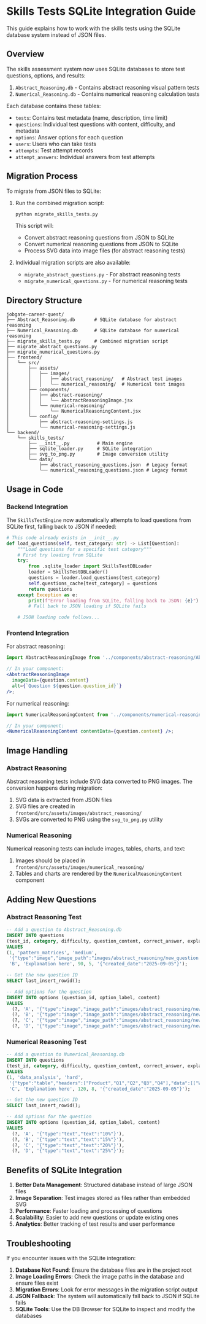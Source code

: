 # Skills Tests SQLite Integration Guide

This guide explains how to work with the skills tests using the SQLite database system instead of JSON files.

## Overview

The skills assessment system now uses SQLite databases to store test questions, options, and results:

1. `Abstract_Reasoning.db` - Contains abstract reasoning visual pattern tests
2. `Numerical_Reasoning.db` - Contains numerical reasoning calculation tests

Each database contains these tables:

- `tests`: Contains test metadata (name, description, time limit)
- `questions`: Individual test questions with content, difficulty, and metadata
- `options`: Answer options for each question
- `users`: Users who can take tests
- `attempts`: Test attempt records
- `attempt_answers`: Individual answers from test attempts

## Migration Process

To migrate from JSON files to SQLite:

1. Run the combined migration script:

   ```bash
   python migrate_skills_tests.py
   ```

   This script will:

   - Convert abstract reasoning questions from JSON to SQLite
   - Convert numerical reasoning questions from JSON to SQLite
   - Process SVG data into image files (for abstract reasoning tests)

2. Individual migration scripts are also available:
   - `migrate_abstract_questions.py` - For abstract reasoning tests
   - `migrate_numerical_questions.py` - For numerical reasoning tests

## Directory Structure

```
jobgate-career-quest/
├── Abstract_Reasoning.db       # SQLite database for abstract reasoning
├── Numerical_Reasoning.db      # SQLite database for numerical reasoning
├── migrate_skills_tests.py     # Combined migration script
├── migrate_abstract_questions.py
├── migrate_numerical_questions.py
├── frontend/
│   └── src/
│       ├── assets/
│       │   ├── images/
│       │   │   ├── abstract_reasoning/   # Abstract test images
│       │   │   └── numerical_reasoning/  # Numerical test images
│       ├── components/
│       │   ├── abstract-reasoning/
│       │   │   └── AbstractReasoningImage.jsx
│       │   └── numerical-reasoning/
│       │       └── NumericalReasoningContent.jsx
│       └── config/
│           ├── abstract-reasoning-settings.js
│           └── numerical-reasoning-settings.js
└── backend/
    └── skills_tests/
        ├── __init__.py          # Main engine
        ├── sqlite_loader.py     # SQLite integration
        ├── svg_to_png.py        # Image conversion utility
        └── data/
            ├── abstract_reasoning_questions.json  # Legacy format
            └── numerical_reasoning_questions.json # Legacy format
```

## Usage in Code

### Backend Integration

The `SkillsTestEngine` now automatically attempts to load questions from SQLite first, falling back to JSON if needed:

```python
# This code already exists in __init__.py
def load_questions(self, test_category: str) -> List[Question]:
    """Load questions for a specific test category"""
    # First try loading from SQLite
    try:
        from .sqlite_loader import SkillsTestDBLoader
        loader = SkillsTestDBLoader()
        questions = loader.load_questions(test_category)
        self.questions_cache[test_category] = questions
        return questions
    except Exception as e:
        print(f"Error loading from SQLite, falling back to JSON: {e}")
        # Fall back to JSON loading if SQLite fails

    # JSON loading code follows...
```

### Frontend Integration

For abstract reasoning:

```jsx
import AbstractReasoningImage from '../components/abstract-reasoning/AbstractReasoningImage';

// In your component:
<AbstractReasoningImage
  imageData={question.content}
  alt={`Question ${question.question_id}`}
/>;
```

For numerical reasoning:

```jsx
import NumericalReasoningContent from '../components/numerical-reasoning/NumericalReasoningContent';

// In your component:
<NumericalReasoningContent contentData={question.content} />;
```

## Image Handling

### Abstract Reasoning

Abstract reasoning tests include SVG data converted to PNG images. The conversion happens during migration:

1. SVG data is extracted from JSON files
2. SVG files are created in `frontend/src/assets/images/abstract_reasoning/`
3. SVGs are converted to PNG using the `svg_to_png.py` utility

### Numerical Reasoning

Numerical reasoning tests can include images, tables, charts, and text:

1. Images should be placed in `frontend/src/assets/images/numerical_reasoning/`
2. Tables and charts are rendered by the `NumericalReasoningContent` component

## Adding New Questions

### Abstract Reasoning Test

```sql
-- Add a question to Abstract_Reasoning.db
INSERT INTO questions
(test_id, category, difficulty, question_content, correct_answer, explanation, time_limit, points, metadata)
VALUES
(1, 'pattern_matrices', 'medium',
 '{"type":"image","image_path":"images/abstract_reasoning/new_question.png","description":"Description here"}',
 'B', 'Explanation here', 90, 5, '{"created_date":"2025-09-05"}');

-- Get the new question ID
SELECT last_insert_rowid();

-- Add options for the question
INSERT INTO options (question_id, option_label, content)
VALUES
  (?, 'A', '{"type":"image","image_path":"images/abstract_reasoning/new_question_A.png"}'),
  (?, 'B', '{"type":"image","image_path":"images/abstract_reasoning/new_question_B.png"}'),
  (?, 'C', '{"type":"image","image_path":"images/abstract_reasoning/new_question_C.png"}'),
  (?, 'D', '{"type":"image","image_path":"images/abstract_reasoning/new_question_D.png"}');
```

### Numerical Reasoning Test

```sql
-- Add a question to Numerical_Reasoning.db
INSERT INTO questions
(test_id, category, difficulty, question_content, correct_answer, explanation, time_limit, points, metadata)
VALUES
(1, 'data_analysis', 'hard',
 '{"type":"table","headers":["Product","Q1","Q2","Q3","Q4"],"data":[["Widgets",125,136,142,158],["Gadgets",89,94,105,108],["Doohickeys",45,52,61,65]]}',
 'C', 'Explanation here', 120, 8, '{"created_date":"2025-09-05"}');

-- Get the new question ID
SELECT last_insert_rowid();

-- Add options for the question
INSERT INTO options (question_id, option_label, content)
VALUES
  (?, 'A', '{"type":"text","text":"10%"}'),
  (?, 'B', '{"type":"text","text":"15%"}'),
  (?, 'C', '{"type":"text","text":"20%"}'),
  (?, 'D', '{"type":"text","text":"25%"}');
```

## Benefits of SQLite Integration

1. **Better Data Management**: Structured database instead of large JSON files
2. **Image Separation**: Test images stored as files rather than embedded SVG
3. **Performance**: Faster loading and processing of questions
4. **Scalability**: Easier to add new questions or update existing ones
5. **Analytics**: Better tracking of test results and user performance

## Troubleshooting

If you encounter issues with the SQLite integration:

1. **Database Not Found**: Ensure the database files are in the project root
2. **Image Loading Errors**: Check the image paths in the database and ensure files exist
3. **Migration Errors**: Look for error messages in the migration script output
4. **JSON Fallback**: The system will automatically fall back to JSON if SQLite fails
5. **SQLite Tools**: Use the DB Browser for SQLite to inspect and modify the databases
